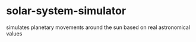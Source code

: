 # solar-system-simulator
simulates planetary movements around the sun based on real astronomical values
